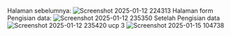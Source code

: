Halaman sebelumnya:
![Screenshot 2025-01-12 224313](https://github.com/user-attachments/assets/ef61f791-0b08-4e0e-8228-5eb9a75f3c94)
Halaman form Pengisian data:
![Screenshot 2025-01-12 235350](https://github.com/user-attachments/assets/82a8cd21-a414-4219-a31e-1105f27f102e)
Setelah Pengisian data
![Screenshot 2025-01-12 235420](https://github.com/user-attachments/assets/37cf53b3-93a9-4925-9db7-475f04a7c2dd)
ucp 3 
![Screenshot 2025-01-15 104738](https://github.com/user-attachments/assets/65cb911f-707d-4de9-a1a6-4dc6536ea7ef)
